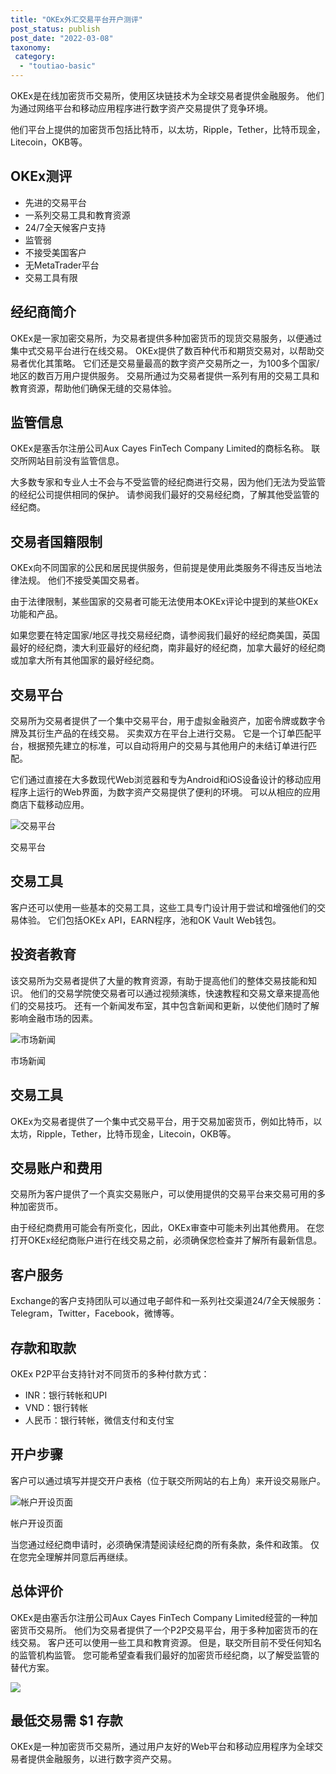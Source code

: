 ```yaml
---
title: "OKEx外汇交易平台开户测评"
post_status: publish
post_date: "2022-03-08"
taxonomy:
 category: 
  - "toutiao-basic"
---
```


OKEx是在线加密货币交易所，使用区块链技术为全球交易者提供金融服务。 他们为通过网络平台和移动应用程序进行数字资产交易提供了竞争环境。

他们平台上提供的加密货币包括比特币，以太坊，Ripple，Tether，比特币现金，Litecoin，OKB等。

## OKEx测评
- 先进的交易平台
- 一系列交易工具和教育资源
- 24/7全天候客户支持
- 监管弱
- 不接受美国客户
- 无MetaTrader平台
- 交易工具有限


## 经纪商简介

OKEx是一家加密交易所，为交易者提供多种加密货币的现货交易服务，以便通过集中式交易平台进行在线交易。 OKEx提供了数百种代币和期货交易对，以帮助交易者优化其策略。 它们还是交易量最高的数字资产交易所之一，为100多个国家/地区的数百万用户提供服务。 交易所通过为交易者提供一系列有用的交易工具和教育资源，帮助他们确保无缝的交易体验。

## 监管信息

OKEx是塞舌尔注册公司Aux Cayes FinTech Company Limited的商标名称。 联交所网站目前没有监管信息。

大多数专家和专业人士不会与不受监管的经纪商进行交易，因为他们无法为受监管的经纪公司提供相同的保护。 请参阅我们最好的交易经纪商，了解其他受监管的经纪商。

## 交易者国籍限制

OKEx向不同国家的公民和居民提供服务，但前提是使用此类服务​​不得违反当地法律法规。 他们不接受美国交易者。

由于法律限制，某些国家的交易者可能无法使用本OKEx评论中提到的某些OKEx功能和产品。

如果您要在特定国家/地区寻找交易经纪商，请参阅我们最好的经纪商美国，英国最好的经纪商，澳大利亚最好的经纪商，南非最好的经纪商，加拿大最好的经纪商或加拿大所有其他国家的最好经纪商。

## 交易平台

交易所为交易者提供了一个集中交易平台，用于虚拟金融资产，加密令牌或数字令牌及其衍生产品的在线交易。 买卖双方在平台上进行交易。 它是一个订单匹配平台，根据预先建立的标准，可以自动将用户的交易与其他用户的未结订单进行匹配。

它们通过直接在大多数现代Web浏览器和专为Android和iOS设备设计的移动应用程序上运行的Web界面，为数字资产交易提供了便利的环境。 可以从相应的应用商店下载移动应用。

![交易平台](https://cdn.fendou.la/funstoutiao/2020/11/OKEx-Review-Trading-Platform--890x1024.jpg "交易平台")

交易平台

## 交易工具

客户还可以使用一些基本的交易工具，这些工具专门设计用于尝试和增强他们的交易体验。 它们包括OKEx API，EARN程序，池和OK Vault Web钱包。

## 投资者教育

该交易所为交易者提供了大量的教育资源，有助于提高他们的整体交易技能和知识。 他们的交易学院使交易者可以通过视频演练，快速教程和交易文章来提高他们的交易技巧。 还有一个新闻发布室，其中包含新闻和更新，以使他们随时了解影响金融市场的因素。

![市场新闻](https://cdn.fendou.la/funstoutiao/2020/11/OKEx-Review-News.jpg "市场新闻")

市场新闻

## 交易工具

OKEx为交易者提供了一个集中式交易平台，用于交易加密货币，例如比特币，以太坊，Ripple，Tether，比特币现金，Litecoin，OKB等。

## 交易账户和费用

交易所为客户提供了一个真实交易账户，可以使用提供的交易平台来交易可用的多种加密货币。

由于经纪商费用可能会有所变化，因此，OKEx审查中可能未列出其他费用。 在您打开OKEx经纪商账户进行在线交易之前，必须确保您检查并了解所有最新信息。

## 客户服务

Exchange的客户支持团队可以通过电子邮件和一系列社交渠道24/7全天候服务：Telegram，Twitter，Facebook，微博等。

## 存款和取款

OKEx P2P平台支持针对不同货币的多种付款方式：
- INR：银行转帐和UPI
- VND：银行转帐
- 人民币：银行转帐，微信支付和支付宝

## 开户步骤

客户可以通过填写并提交开户表格（位于联交所网站的右上角）来开设交易账户。

![帐户开设页面](https://cdn.fendou.la/funstoutiao/2020/11/OKEx-Review-Account-Opening-Page.jpg "帐户开设页面")

帐户开设页面

当您通过经纪商申请时，必须确保清楚阅读经纪商的所有条款，条件和政策。 仅在您完全理解并同意后再继续。

## 总体评价

OKEx是由塞舌尔注册公司Aux Cayes FinTech Company Limited经营的一种加密货币交易所。 他们为交易者提供了一个P2P交易平台，用于多种加密货币的在线交易。 客户还可以使用一些工具和教育资源。 但是，联交所目前不受任何知名的监管机构监管。 您可能希望查看我们最好的加密货币经纪商，以了解受监管的替代方案。

![](https://cdn.fendou.la/funstoutiao/2020/11/OKEx-Logo.png)

## 最低交易需 $1 存款

OKEx是一种加密货币交易所，通过用户友好的Web平台和移动应用程序为全球交易者提供金融服务，以进行数字资产交易。
